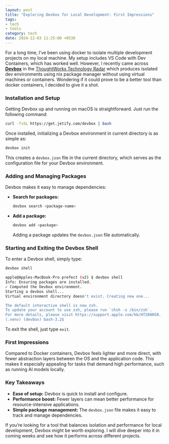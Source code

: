 ```yaml
---
layout: post
title: "Exploring Devbox for Local Development: First Impressions"
tags:
- tech
- tools
category: tech
date: 2024-12-03 11:25:00 +0530
---
```


For a long time, I’ve been using docker to isolate multiple development projects on my local machine. My setup includes VS Code with Dev Containers, which has worked well. However, I recently came across [**Devbox**](https://www.jetify.com/devbox) in the [ThoughtWorks Technology Radar](https://www.thoughtworks.com/radar) which produces isolated dev environments using nix package manager without using virtual machines or containers. Wondering if it could prove to be a better tool than docker containers, I decided to give it a shot.

### Installation and Setup  

Getting Devbox up and running on macOS is straightforward. Just run the following command:  

```bash  
curl -fsSL https://get.jetify.com/devbox | bash  
```  

Once installed, initializing a Devbox environment in current directory is as simple as:  

```bash  
devbox init  
```  

This creates a `devbox.json` file in the current directory, which serves as the configuration file for your Devbox environment.  

### Adding and Managing Packages  

Devbox makes it easy to manage dependencies:  

- **Search for packages:**  
  ```bash  
  devbox search <package-name>  
  ```  

- **Add a package:**  
  ```bash  
  devbox add <package>  
  ```  
  Adding a package updates the `devbox.json` file automatically.  

### Starting and Exiting the Devbox Shell  

To enter a Devbox shell, simply type:  

```bash  
devbox shell  
```
```bash
apple@Apples-MacBook-Pro prefect (v2) $ devbox shell
Info: Ensuring packages are installed.
✓ Computed the Devbox environment.
Starting a devbox shell...
Virtual environment directory doesn't exist. Creating new one...

The default interactive shell is now zsh.
To update your account to use zsh, please run `chsh -s /bin/zsh`.
For more details, please visit https://support.apple.com/kb/HT208050.
(.venv) (devbox) bash-3.2$ 
```

To exit the shell, just type `exit`.  

### First Impressions  

Compared to Docker containers, Devbox feels lighter and more direct, with fewer abstraction layers between the OS and the application code. This makes it especially appealing for tasks that demand high performance, such as running AI models locally.  

### Key Takeaways  

- **Ease of setup:** Devbox is quick to install and configure.  
- **Performance boost:** Fewer layers can mean better performance for resource-intensive applications.  
- **Simple package management:** The `devbox.json` file makes it easy to track and manage dependencies.  

If you’re looking for a tool that balances isolation and performance for local development, Devbox might be worth exploring. I will dive deeper into it in coming weeks and see how it performs across different projects.

